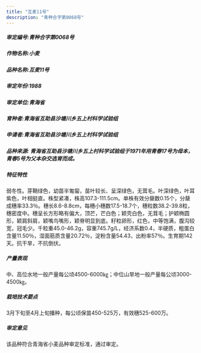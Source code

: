 ```yaml
---
title: "互麦11号"
description: "青种合字第0068号"
---
```

##### 审定编号:青种合字第0068号

##### 作物名称:小麦

##### 品种名称:互麦11号

##### 审定年份:1988

##### 审定单位:青海省

##### 育种者:青海省互助县沙塘川乡五上村科学试验组

##### 申请者:青海省互助县沙塘川乡五上村科学试验组

##### 品种来源: 青海省互助县沙塘川乡五上村科学试验组于1971年用青春17号为母本，青春5号为父本杂交选育而成。

##### 特征特性
弱冬性。芽鞘绿色，幼苗半匍匐，苗叶较长、呈深绿色，无茸毛。叶深绿色，叶耳紫色，叶相挺直。株型紧凑，株高107.3-111.5cm。单株有效分蘖数0.15个，分蘖成穗率33.3％。穗长8.6-8.8cm，每穗小穗数17.5-18.7个，穗粒数38.2-39.8粒，穗密度中。穗呈长方形略有偏大，顶芒，芒白色；颖壳白色，无茸毛；护颖椭圆形，颖肩斜肩，颖嘴鸟嘴形，颖脊明显到底。籽粒卵形，红色，中等饱满，腹沟较宽，冠毛少。千粒重45.0-46.2g，容重745.7g/L，经济系数0.4，半硬质，粗蛋白含量11.50％，湿面筋质含量20.72％，淀粉含量54.43，出粉率57％。生育期142天。抗干旱，不抗倒伏。

##### 产量表现
 中、高位水地一般产量每公顷4500-6000㎏；中位山旱地一般产量每公顷3000-4500㎏。

##### 栽培技术要点
 3月下旬至4月上旬播种，每公顷保苗450-525万，有效穗525-600万。

##### 审定意见
该品种符合青海省小麦品种审定标准，通过审定。
